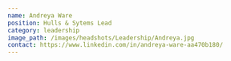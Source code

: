 ```yaml
---
name: Andreya Ware
position: Hulls & Sytems Lead
category: leadership
image_path: /images/headshots/Leadership/Andreya.jpg
contact: https://www.linkedin.com/in/andreya-ware-aa470b180/
---
```

